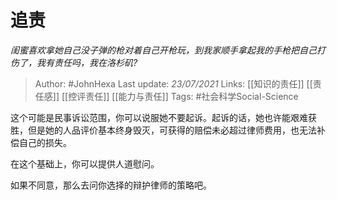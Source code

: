 # 追责
*闺蜜喜欢拿她自己没子弹的枪对着自己开枪玩，到我家顺手拿起我的手枪把自己打伤了，我有责任吗，我在洛杉矶?*

> Author: #JohnHexa
Last update: *23/07/2021* 
Links: [[知识的责任]] [[责任感]] [[控评责任]] [[能力与责任]]
Tags: #社会科学Social-Science  

 
这个可能是民事诉讼范围，你可以说服她不要起诉。起诉的话，她也许能艰难获胜，但是她的人品评价基本终身毁灭，可获得的赔偿未必超过律师费用，也无法补偿自己的损失。

在这个基础上，你可以提供人道慰问。

如果不同意，那么去问你选择的辩护律师的策略吧。



